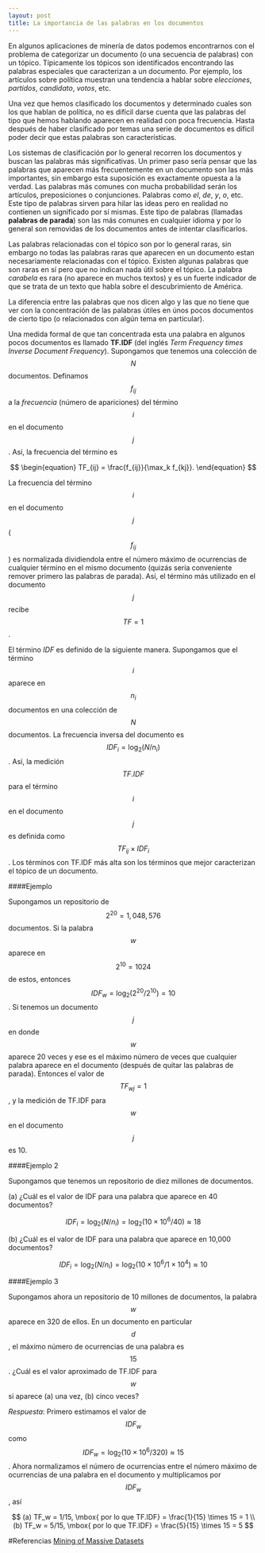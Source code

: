 ```yaml
---
layout: post
title: La importancia de las palabras en los documentos
---
```


En algunos aplicaciones de minería de datos podemos encontrarnos con el problema de categorizar un documento (o una secuencia de palabras) con un tópico. Típicamente los tópicos son identificados encontrando las palabras especiales que caracterizan a un documento. Por ejemplo, los artículos sobre política muestran una tendencia a hablar sobre *elecciones*, *partidos*, *candidato*, *votos*, etc.

Una vez que hemos clasificado los documentos y determinado cuales son los que hablan de política, no es difícil darse cuenta que las palabras del tipo que hemos hablando aparecen en realidad con poca frecuencia. Hasta después de haber clasificado por temas una serie de documentos es dificil poder decir que estas palabras son características.

Los sistemas de clasificación por lo general recorren los documentos y buscan las palabras más significativas. Un primer paso sería pensar que las palabras que aparecen más frecuentemente en un documento son las más importantes, sin embargo esta suposición es exactamente opuesta a la verdad. Las palabras más comunes con mucha probabilidad serán los artículos, preposiciones o conjunciones. Palabras como *el*, *de*, *y*, *o*, etc. Este tipo de palabras sirven para hilar las ideas pero en realidad no contienen un significado por sí mismas. Este tipo de palabras (llamadas **palabras de parada**) son las más comunes en cualquier idioma y por lo general son removidas de los documentos antes de intentar clasificarlos.

Las palabras relacionadas con el tópico son por lo general raras, sin embargo no todas las palabras raras que aparecen en un documento estan necesariamente relacionadas con el tópico. Existen algunas palabras que son raras en sí pero que no indican nada útil sobre el tópico. La palabra *carabela* es rara (no aparece en muchos textos) y es un fuerte indicador de que se trata de un texto que habla sobre el descubrimiento de América. 

La diferencia entre las palabras que nos dicen algo y las que no tiene que ver con la concentración de las palabras útiles en únos pocos documentos de cierto tipo (o relacionados con algún tema en particular).

Una medida formal de que tan concentrada esta una palabra en algunos pocos documentos es llamado **TF.IDF** (del inglés *Term Frequency times Inverse Document Frequency*). Supongamos que tenemos una colección de $$N$$ documentos. Definamos $$f_{ij}$$ a la *frecuencia* (número de apariciones) del término $$i$$ en el documento $$j$$. Así, la frecuencia del término es

$$
\begin{equation}
    TF_{ij} = \frac{f_{ij}}{\max_k f_{kj}}.
\end{equation}
$$

La frecuencia del término $$i$$ en el documento $$j$$ ($$f_{ij}$$) es normalizada dividiendola entre el número máximo de ocurrencias de cualquier término en el mismo documento (quizás sería conveniente remover primero las palabras de parada). Así, el término más utilizado en el documento $$j$$ recibe $$TF = 1$$.

El término *IDF* es definido de la siguiente manera. Supongamos que el término $$i$$ aparece en $$n_i$$ documentos en una colección de $$N$$ documentos. La frecuencia inversa del documento es $$IDF_i = \log_2(N/n_i)$$. Así, la medición $$TF.IDF$$ para el término $$i$$ en el documento $$j$$ es definida como $$TF_{ij} \times IDF_i$$. Los términos con TF.IDF más alta son los términos que mejor caracterizan el tópico de un documento.

####Ejemplo

Supongamos un repositorio de $$2^{20} = 1,048,576$$ documentos. Si la palabra $$w$$ aparece en $$2^{10}=1024$$ de estos, entonces $$IDF_w = \log_2(2^{20}/2^{10}) = 10$$. Si tenemos un documento $$j$$ en donde $$w$$ aparece 20 veces y ese es el máximo número de veces que cualquier palabra aparece en el documento (después de quitar las palabras de parada). Entonces el valor de $$TF_{wj} = 1$$, y la medición de TF.IDF para $$w$$ en el documento $$j$$ es 10.

####Ejemplo 2

Supongamos que tenemos un repositorio de diez millones de documentos.  

(a) ¿Cuál es el valor de IDF para una palabra que aparece en 40 documentos?

$$IDF_i = \log_2(N/n_i) = \log_2(10 \times 10^6 / 40) \approx 18 $$

(b) ¿Cuál es el valor de IDF para una palabra que aparece en 10,000 documentos?

$$IDF_i = \log_2(N/n_i) = \log_2(10 \times 10^6 / 1 \times 10^4) \approx 10 $$

####Ejemplo 3

Supongamos ahora un repositorio de 10 millones de documentos, la palabra $$w$$ aparece en 320 de ellos. En un documento en particular $$d$$, el máximo número de ocurrencias de una palabra es $$15$$. ¿Cuál es el valor aproximado de TF.IDF para $$w$$ si aparece (a) una vez, (b) cinco veces?

*Respuesta*: Primero estimamos el valor de $$IDF_w$$ como $$IDF_w = \log_2(10 \times 10^6 / 320) \approx 15$$. Ahora normalizamos el número de ocurrencias entre el número máximo de ocurrencias de una palabra en el documento y multiplicamos por $$IDF_w$$, así

$$
(a) TF_w = 1/15, \mbox{ por lo que TF.IDF} = \frac{1}{15} \times 15 = 1 \\
(b) TF_w = 5/15, \mbox{ por lo que TF.IDF} = \frac{5}{15} \times 15 = 5
$$

#Referencias
[Mining of Massive Datasets](http://books.google.fr/books?id=OefRhZyYOb0C)
